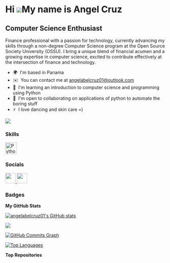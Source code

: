 Hi ![](https://user-images.githubusercontent.com/18350557/176309783-0785949b-9127-417c-8b55-ab5a4333674e.gif)My name is Angel Cruz
==================================================================================================================================

Computer Science Enthusiast
---------------------------

Finance professional with a passion for technology, currently advancing my skills through a non-degree Computer Science program at the Open Source Society University (OSSU). I bring a unique blend of financial acumen and a growing expertise in computer science, excited to contribute effectively at the intersection of finance and technology.

* 🌍  I'm based in Panama
* ✉️  You can contact me at [angelabelcruz01@outlook.com](mailto:angelabelcruz01@outlook.com)
* 🧠  I'm learning an introduction to computer science and programming using Python
* 🤝  I'm open to collaborating on applications of python to automate the boring stuff
* ⚡  I love dancing and skin care =)

<a href="https://www.github.com/angelabelcruz01" target="_blank" rel="noreferrer"><img
src="https://img.shields.io/github/followers/angelabelcruz01?logo=github&style=for-the-badge&color=facc15&labelColor=312e81" /></a>

### Skills


<p align="left">
<a href="https://www.python.org/" target="_blank" rel="noreferrer"><img src="https://raw.githubusercontent.com/danielcranney/readme-generator/main/public/icons/skills/python-colored.svg" width="36" height="36" alt="Python" /></a>
</p>


### Socials

<p align="left"> <a href="https://www.github.com/angelabelcruz01" target="_blank" rel="noreferrer"> <picture> <source media="(prefers-color-scheme: dark)" srcset="https://raw.githubusercontent.com/danielcranney/readme-generator/main/public/icons/socials/github-dark.svg" /> <source media="(prefers-color-scheme: light)" srcset="https://raw.githubusercontent.com/danielcranney/readme-generator/main/public/icons/socials/github.svg" /> <img src="https://raw.githubusercontent.com/danielcranney/readme-generator/main/public/icons/socials/github.svg" width="32" height="32" /> </picture> </a> <a href="https://www.linkedin.com/in/angel-abel-cruz-088a027b/" target="_blank" rel="noreferrer"> <picture> <source media="(prefers-color-scheme: dark)" srcset="https://raw.githubusercontent.com/danielcranney/readme-generator/main/public/icons/socials/linkedin-dark.svg" /> <source media="(prefers-color-scheme: light)" srcset="https://raw.githubusercontent.com/danielcranney/readme-generator/main/public/icons/socials/linkedin.svg" /> <img src="https://raw.githubusercontent.com/danielcranney/readme-generator/main/public/icons/socials/linkedin.svg" width="32" height="32" /> </picture> </a></p>

### Badges

<b>My GitHub Stats</b>

<a href="http://www.github.com/angelabelcruz01"><img src="https://github-readme-stats.vercel.app/api?username=angelabelcruz01&show_icons=true&hide=&count_private=true&title_color=10b981&text_color=ffffff&icon_color=facc15&bg_color=312e81&hide_border=true&show_icons=true" alt="angelabelcruz01's GitHub stats" /></a>

<a href="http://www.github.com/angelabelcruz01"><img src="https://github-readme-streak-stats.herokuapp.com/?user=angelabelcruz01&stroke=ffffff&background=312e81&ring=10b981&fire=10b981&currStreakNum=ffffff&currStreakLabel=10b981&sideNums=ffffff&sideLabels=ffffff&dates=ffffff&hide_border=true" /></a>

<a href="http://www.github.com/angelabelcruz01"><img src="https://github-readme-activity-graph.cyclic.app/graph?username=angelabelcruz01&bg_color=312e81&color=ffffff&line=facc15&point=ffffff&area_color=312e81&area=true&hide_border=true&custom_title=GitHub%20Commits%20Graph" alt="GitHub Commits Graph" /></a>

<a href="https://github.com/angelabelcruz01" align="left"><img src="https://github-readme-stats.vercel.app/api/top-langs/?username=angelabelcruz01&langs_count=10&title_color=10b981&text_color=ffffff&icon_color=facc15&bg_color=312e81&hide_border=true&locale=en&custom_title=Top%20%Languages" alt="Top Languages" /></a>

<b>Top Repositories</b>

<div width="100%" align="center"></div><br /><br /><br /><br /><br /><br /><br />

